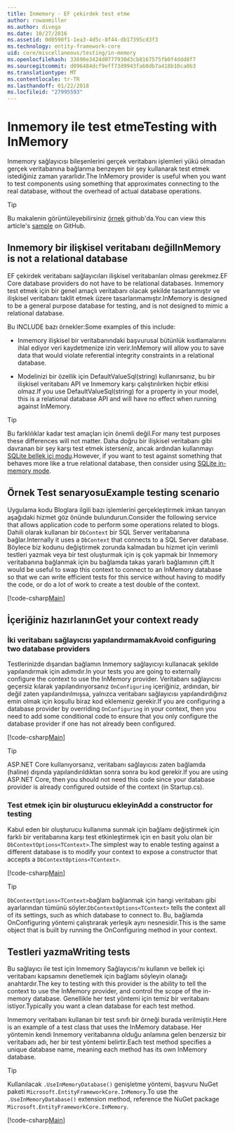 ```yaml
---
title: Inmemory - EF çekirdek test etme
author: rowanmiller
ms.author: divega
ms.date: 10/27/2016
ms.assetid: 0d0590f1-1ea3-4d5c-8f44-db17395cd3f3
ms.technology: entity-framework-core
uid: core/miscellaneous/testing/in-memory
ms.openlocfilehash: 33690e3424d0777930d3cb8167575fb0f4ddd8f7
ms.sourcegitcommit: d096484dcf9eff73d9943fa60db7a418b10ca0b3
ms.translationtype: MT
ms.contentlocale: tr-TR
ms.lasthandoff: 01/22/2018
ms.locfileid: "27995593"
---
```

# <a name="testing-with-inmemory"></a><span data-ttu-id="cc39b-102">Inmemory ile test etme</span><span class="sxs-lookup"><span data-stu-id="cc39b-102">Testing with InMemory</span></span>

<span data-ttu-id="cc39b-103">Inmemory sağlayıcısı bileşenlerini gerçek veritabanı işlemleri yükü olmadan gerçek veritabanına bağlanma benzeyen bir şey kullanarak test etmek istediğiniz zaman yararlıdır.</span><span class="sxs-lookup"><span data-stu-id="cc39b-103">The InMemory provider is useful when you want to test components using something that approximates connecting to the real database, without the overhead of actual database operations.</span></span>

> [!TIP]  
> <span data-ttu-id="cc39b-104">Bu makalenin görüntüleyebilirsiniz [örnek](https://github.com/aspnet/EntityFramework.Docs/tree/master/samples/core/Miscellaneous/Testing) github'da.</span><span class="sxs-lookup"><span data-stu-id="cc39b-104">You can view this article's [sample](https://github.com/aspnet/EntityFramework.Docs/tree/master/samples/core/Miscellaneous/Testing) on GitHub.</span></span>

## <a name="inmemory-is-not-a-relational-database"></a><span data-ttu-id="cc39b-105">Inmemory bir ilişkisel veritabanı değil</span><span class="sxs-lookup"><span data-stu-id="cc39b-105">InMemory is not a relational database</span></span>

<span data-ttu-id="cc39b-106">EF çekirdek veritabanı sağlayıcıları ilişkisel veritabanları olması gerekmez.</span><span class="sxs-lookup"><span data-stu-id="cc39b-106">EF Core database providers do not have to be relational databases.</span></span> <span data-ttu-id="cc39b-107">Inmemory test etmek için bir genel amaçlı veritabanı olacak şekilde tasarlanmıştır ve ilişkisel veritabanı taklit etmek üzere tasarlanmamıştır.</span><span class="sxs-lookup"><span data-stu-id="cc39b-107">InMemory is designed to be a general purpose database for testing, and is not designed to mimic a relational database.</span></span>

<span data-ttu-id="cc39b-108">Bu INCLUDE bazı örnekler:</span><span class="sxs-lookup"><span data-stu-id="cc39b-108">Some examples of this include:</span></span>
* <span data-ttu-id="cc39b-109">Inmemory ilişkisel bir veritabanındaki başvurusal bütünlük kısıtlamalarını ihlal ediyor veri kaydetmenize izin verir.</span><span class="sxs-lookup"><span data-stu-id="cc39b-109">InMemory will allow you to save data that would violate referential integrity constraints in a relational database.</span></span>

* <span data-ttu-id="cc39b-110">Modelinizi bir özellik için DefaultValueSql(string) kullanırsanız, bu bir ilişkisel veritabanı API ve Inmemory karşı çalıştırılırken hiçbir etkisi olmaz.</span><span class="sxs-lookup"><span data-stu-id="cc39b-110">If you use DefaultValueSql(string) for a property in your model, this is a relational database API and will have no effect when running against InMemory.</span></span>

> [!TIP]  
> <span data-ttu-id="cc39b-111">Bu farklılıklar kadar test amaçları için önemli değil.</span><span class="sxs-lookup"><span data-stu-id="cc39b-111">For many test purposes these differences will not matter.</span></span> <span data-ttu-id="cc39b-112">Daha doğru bir ilişkisel veritabanı gibi davranan bir şey karşı test etmek isterseniz, ancak ardından kullanmayı [SQLite bellek içi modu](sqlite.md).</span><span class="sxs-lookup"><span data-stu-id="cc39b-112">However, if you want to test against something that behaves more like a true relational database, then consider using [SQLite in-memory mode](sqlite.md).</span></span>

## <a name="example-testing-scenario"></a><span data-ttu-id="cc39b-113">Örnek Test senaryosu</span><span class="sxs-lookup"><span data-stu-id="cc39b-113">Example testing scenario</span></span>

<span data-ttu-id="cc39b-114">Uygulama kodu Bloglara ilgili bazı işlemlerini gerçekleştirmek imkan tanıyan aşağıdaki hizmet göz önünde bulundurun.</span><span class="sxs-lookup"><span data-stu-id="cc39b-114">Consider the following service that allows application code to perform some operations related to blogs.</span></span> <span data-ttu-id="cc39b-115">Dahili olarak kullanan bir `DbContext` bir SQL Server veritabanına bağlar.</span><span class="sxs-lookup"><span data-stu-id="cc39b-115">Internally it uses a `DbContext` that connects to a SQL Server database.</span></span> <span data-ttu-id="cc39b-116">Böylece biz kodunu değiştirmek zorunda kalmadan bu hizmet için verimli testleri yazmak veya bir test oluşturmak için iş çok yapmak bir Inmemory veritabanına bağlanmak için bu bağlamda takas yararlı bağlamının çift.</span><span class="sxs-lookup"><span data-stu-id="cc39b-116">It would be useful to swap this context to connect to an InMemory database so that we can write efficient tests for this service without having to modify the code, or do a lot of work to create a test double of the context.</span></span>

[!code-csharp[Main](../../../../samples/core/Miscellaneous/Testing/BusinessLogic/BlogService.cs)]

## <a name="get-your-context-ready"></a><span data-ttu-id="cc39b-117">İçeriğiniz hazırlanın</span><span class="sxs-lookup"><span data-stu-id="cc39b-117">Get your context ready</span></span>

### <a name="avoid-configuring-two-database-providers"></a><span data-ttu-id="cc39b-118">İki veritabanı sağlayıcısı yapılandırmamak</span><span class="sxs-lookup"><span data-stu-id="cc39b-118">Avoid configuring two database providers</span></span>

<span data-ttu-id="cc39b-119">Testlerinizde dışarıdan bağlamın Inmemory sağlayıcıyı kullanacak şekilde yapılandırmak için adımıdır.</span><span class="sxs-lookup"><span data-stu-id="cc39b-119">In your tests you are going to externally configure the context to use the InMemory provider.</span></span> <span data-ttu-id="cc39b-120">Veritabanı sağlayıcısı geçersiz kılarak yapılandırıyorsanız `OnConfiguring` içeriğiniz, ardından, bir değil zaten yapılandırılmışsa, yalnızca veritabanı sağlayıcısı yapılandırdığınız emin olmak için koşullu biraz kod eklemeniz gerekir.</span><span class="sxs-lookup"><span data-stu-id="cc39b-120">If you are configuring a database provider by overriding `OnConfiguring` in your context, then you need to add some conditional code to ensure that you only configure the database provider if one has not already been configured.</span></span>

[!code-csharp[Main](../../../../samples/core/Miscellaneous/Testing/BusinessLogic/BloggingContext.cs#OnConfiguring)]

> [!TIP]  
> <span data-ttu-id="cc39b-121">ASP.NET Core kullanıyorsanız, veritabanı sağlayıcısı zaten bağlamda (haline) dışında yapılandırıldıktan sonra sonra bu kod gerekir.</span><span class="sxs-lookup"><span data-stu-id="cc39b-121">If you are using ASP.NET Core, then you should not need this code since your database provider is already configured outside of the context (in Startup.cs).</span></span>

### <a name="add-a-constructor-for-testing"></a><span data-ttu-id="cc39b-122">Test etmek için bir oluşturucu ekleyin</span><span class="sxs-lookup"><span data-stu-id="cc39b-122">Add a constructor for testing</span></span>

<span data-ttu-id="cc39b-123">Kabul eden bir oluşturucu kullanıma sunmak için bağlamı değiştirmek için farklı bir veritabanına karşı test etkinleştirmek için en basit yolu olan bir `DbContextOptions<TContext>`.</span><span class="sxs-lookup"><span data-stu-id="cc39b-123">The simplest way to enable testing against a different database is to modify your context to expose a constructor that accepts a `DbContextOptions<TContext>`.</span></span>

[!code-csharp[Main](../../../../samples/core/Miscellaneous/Testing/BusinessLogic/BloggingContext.cs#Constructors)]

> [!TIP]  
> <span data-ttu-id="cc39b-124">`DbContextOptions<TContext>`bağlam bağlanmak için hangi veritabanı gibi ayarlarından tümünü söyler.</span><span class="sxs-lookup"><span data-stu-id="cc39b-124">`DbContextOptions<TContext>` tells the context all of its settings, such as which database to connect to.</span></span> <span data-ttu-id="cc39b-125">Bu, bağlamda OnConfiguring yöntemi çalıştırarak yerleşik aynı nesnesidir.</span><span class="sxs-lookup"><span data-stu-id="cc39b-125">This is the same object that is built by running the OnConfiguring method in your context.</span></span>

## <a name="writing-tests"></a><span data-ttu-id="cc39b-126">Testleri yazma</span><span class="sxs-lookup"><span data-stu-id="cc39b-126">Writing tests</span></span>

<span data-ttu-id="cc39b-127">Bu sağlayıcı ile test için Inmemory Sağlayıcısı'nı kullanın ve bellek içi veritabanı kapsamını denetlemek için bağlamı söyleyin olanağı anahtardır.</span><span class="sxs-lookup"><span data-stu-id="cc39b-127">The key to testing with this provider is the ability to tell the context to use the InMemory provider, and control the scope of the in-memory database.</span></span> <span data-ttu-id="cc39b-128">Genellikle her test yöntemi için temiz bir veritabanı istiyor.</span><span class="sxs-lookup"><span data-stu-id="cc39b-128">Typically you want a clean database for each test method.</span></span>

<span data-ttu-id="cc39b-129">Inmemory veritabanı kullanan bir test sınıfı bir örneği burada verilmiştir.</span><span class="sxs-lookup"><span data-stu-id="cc39b-129">Here is an example of a test class that uses the InMemory database.</span></span> <span data-ttu-id="cc39b-130">Her yöntemin kendi Inmemory veritabanına olduğu anlamına gelen benzersiz bir veritabanı adı, her bir test yöntemi belirtir.</span><span class="sxs-lookup"><span data-stu-id="cc39b-130">Each test method specifies a unique database name, meaning each method has its own InMemory database.</span></span>

>[!TIP]
> <span data-ttu-id="cc39b-131">Kullanılacak `.UseInMemoryDatabase()` genişletme yöntemi, başvuru NuGet paketi `Microsoft.EntityFrameworkCore.InMemory`.</span><span class="sxs-lookup"><span data-stu-id="cc39b-131">To use the `.UseInMemoryDatabase()` extension method, reference the NuGet package `Microsoft.EntityFrameworkCore.InMemory`.</span></span>

[!code-csharp[Main](../../../../samples/core/Miscellaneous/Testing/TestProject/InMemory/BlogServiceTests.cs)]
